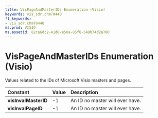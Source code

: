 ```yaml
---
title: VisPageAndMasterIDs Enumeration (Visio)
keywords: vis_sdr.chm70440
f1_keywords:
- vis_sdr.chm70440
ms.prod: VISIO
ms.assetid: 82ca6dc2-41d8-e50a-85f8-549b74d2a700
---
```



# VisPageAndMasterIDs Enumeration (Visio)

Values related to the IDs of Microsoft Visio masters and pages.



|**Constant**|**Value**|**Description**|
|:-----|:-----|:-----|
| **visInvalMasterID**|-1|An ID no master will ever have.|
| **visInvalPageID**|-1|An ID no master will ever have.|


